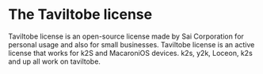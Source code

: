 # The Taviltobe license
Taviltobe license is an open-source license made by Sai Corporation for personal usage and also for small businesses. Taviltobe license is an active license that works for k2S and MacaroniOS devices. k2s, y2k, Loceon, k2s and up all work on taviltobe.
